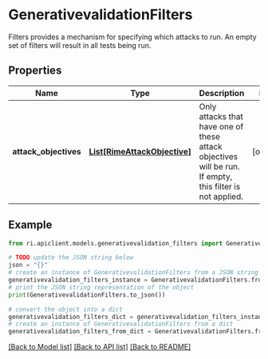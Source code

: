 # GenerativevalidationFilters

Filters provides a mechanism for specifying which attacks to run. An empty set of filters will result in all tests being run.

## Properties

Name | Type | Description | Notes
------------ | ------------- | ------------- | -------------
**attack_objectives** | [**List[RimeAttackObjective]**](RimeAttackObjective.md) | Only attacks that have one of these attack objectives will be run. If empty, this filter is not applied. | [optional] 

## Example

```python
from ri.apiclient.models.generativevalidation_filters import GenerativevalidationFilters

# TODO update the JSON string below
json = "{}"
# create an instance of GenerativevalidationFilters from a JSON string
generativevalidation_filters_instance = GenerativevalidationFilters.from_json(json)
# print the JSON string representation of the object
print(GenerativevalidationFilters.to_json())

# convert the object into a dict
generativevalidation_filters_dict = generativevalidation_filters_instance.to_dict()
# create an instance of GenerativevalidationFilters from a dict
generativevalidation_filters_from_dict = GenerativevalidationFilters.from_dict(generativevalidation_filters_dict)
```
[[Back to Model list]](../README.md#documentation-for-models) [[Back to API list]](../README.md#documentation-for-api-endpoints) [[Back to README]](../README.md)

